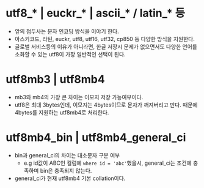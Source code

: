 # utf8_* | euckr_* | ascii_* / latin_* 등

- 앞의 접두사는 문자 인코딩 방식을 이야기 한다. 
- 아스키코드, 라틴, euckr, utf8, utf16, utf32, cp850 등 다양한 방식을 지원한다.
- 글로벌 서비스등의 이유가 아니라면, 한글 저장시 문제가 없으면서도 다양한 언어를 소화할 수 있는 utf8이 가장 일반적인 선택이 된다.

# utf8mb3 | utf8mb4

- mb3와 mb4의 가장 큰 차이는 이모지 저장 가능여부이다.
- utf8은 최대 3bytes인데, 이모지는 4bytes이므로 문자가 깨져버리고 만다. 때문에 4bytes를 지원하는 utf8mb4로 처리한다.

# utf8mb4_bin | utf8mb4_general_ci

- bin과 general_ci의 차이는 대소문자 구분 여부
  - e.g id값이 ABC인 컬럼에 `where id = 'abc'`했을시, general_ci는 조건에 충족하며 bin은 충족되지 않는다. 
- general_ci가 현재 utf8mb4 기본 collation이다.